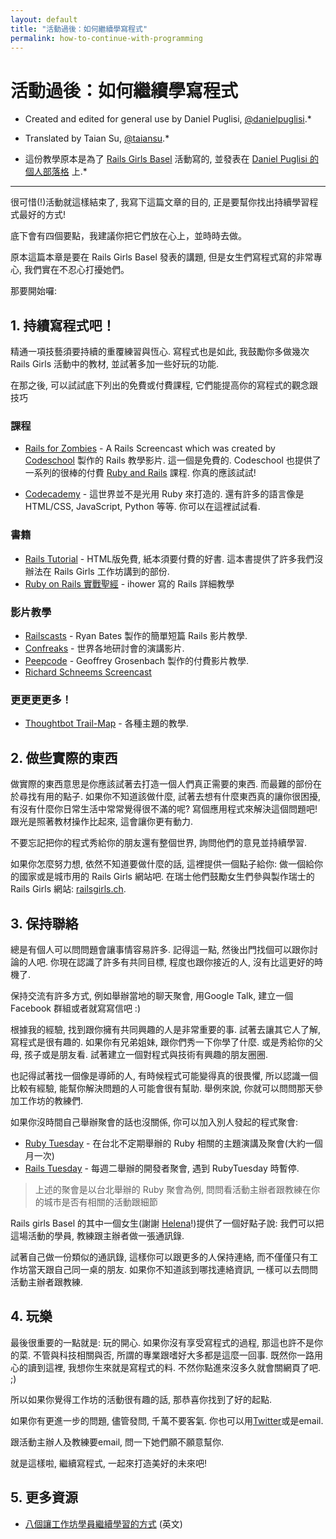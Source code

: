 ```yaml
---
layout: default
title: "活動過後：如何繼續學寫程式"
permalink: how-to-continue-with-programming
---
```


# 活動過後：如何繼續學寫程式

* Created and edited for general use by Daniel Puglisi, [@danielpuglisi](http://twitter.com/danielpuglisi).*

* Translated by Taian Su, [@taiansu](http://twitter.com/taiansu).*

* 這份教學原本是為了 [Rails Girls Basel](http://railsgirls.com/basel) 活動寫的, 並發表在 
[Daniel Puglisi 的個人部落格](http://danielpuglisi.com/articles/2013/04/rails-girls-after-the-event-how-to-continue-with-programming) 上.*

<hr />

很可惜(!)活動就這樣結束了, 我寫下這篇文章的目的, 正是要幫你找出持續學習程式最好的方式!

底下會有四個要點，我建議你把它們放在心上，並時時去做。

原本這篇本章是要在 Rails Girls Basel 發表的講題, 但是女生們寫程式寫的非常專心, 我們實在不忍心打擾她們。

那要開始囉:

## 1. 持續寫程式吧！

精通一項技藝須要持續的重覆練習與恆心. 寫程式也是如此, 我鼓勵你多做幾次 Rails Girls 活動中的教材, 並試著多加一些好玩的功能.

在那之後, 可以試試底下列出的免費或付費課程, 它們能提高你的寫程式的觀念跟技巧

### 課程

* [Rails for Zombies](http://railsforzombies.org/) - A Rails Screencast which was created by [Codeschool](http://codeschool.com) 製作的 Rails 教學影片. 這一個是免費的. Codeschool 也提供了一系列的很棒的付費 [Ruby and Rails](http://www.codeschool.com/paths/ruby#starting-rails) 課程. 你真的應該試試!

* [Codecademy](http://www.codecademy.com/) - 這世界並不是光用 Ruby 來打造的. 還有許多的語言像是 HTML/CSS, JavaScript, Python 等等. 你可以在這裡試試看.

### 書籍

* [Rails Tutorial](http://ruby.railstutorial.org/) - HTML版免費, 紙本須要付費的好書. 這本書提供了許多我們沒辦法在 Rails Girls 工作坊講到的部份.
* [Ruby on Rails 實戰聖經](http://ihower.tw/rails3/index.html) - ihower 寫的 Rails 詳細教學

### 影片教學

* [Railscasts](http://railscasts.com/) - Ryan Bates 製作的簡單短篇 Rails 影片教學.
* [Confreaks](http://www.confreaks.com/) - 世界各地研討會的演講影片.
* [Peepcode](https://peepcode.com/) - Geoffrey Grosenbach 製作的付費影片教學.
* [Richard Schneems Screencast](http://www.youtube.com/user/schneems/videos)

### 更更更更多！

* [Thoughtbot Trail-Map](https://github.com/thoughtbot/trail-map) - 各種主題的教學.

## 2. 做些實際的東西

做實際的東西意思是你應該試著去打造一個人們真正需要的東西. 而最難的部份在於尋找有用的點子. 
如果你不知道該做什麼, 試著去想有什麼東西真的讓你很困擾, 有沒有什麼你日常生活中常常覺得很不滿的呢?
寫個應用程式來解決這個問題吧! 跟光是照著教材操作比起來, 這會讓你更有動力.

不要忘記把你的程式秀給你的朋友還有整個世界, 詢問他們的意見並持續學習.

如果你怎麼努力想, 依然不知道要做什麼的話, 這裡提供一個點子給你:
做一個給你的國家或是城市用的 Rails Girls 網站吧. 在瑞士他們鼓勵女生們參與製作瑞士的 Rails Girls 網站: [railsgirls.ch](http://railsgirls.ch/).

## 3. 保持聯絡

總是有個人可以問問題會讓事情容易許多.
記得這一點, 然後出門找個可以跟你討論的人吧.
你現在認識了許多有共同目標, 程度也跟你接近的人, 沒有比這更好的時機了.

保持交流有許多方式,
例如舉辦當地的聊天聚會, 用Google Talk, 建立一個 Facebook 群組或者就寫寫信吧 :)

根據我的經驗, 找到跟你擁有共同興趣的人是非常重要的事.
試著去讓其它人了解, 寫程式是很有趣的.
如果你有兄弟姐妹, 跟你們秀一下你學了什麼.
或是秀給你的父母, 孩子或是朋友看.
試著建立一個對程式與技術有興趣的朋友圈圈.

也記得試著找一個像是導師的人, 有時候程式可能變得真的很畏懼, 所以認識一個比較有經驗, 能幫你解決問題的人可能會很有幫助.
舉例來說, 你就可以問問那天參加工作坊的教練們.

如果你沒時間自己舉辦聚會的話也沒關係,
你可以加入別人發起的程式聚會:

* [Ruby Tuesday](https://www.facebook.com/ruby.taiwan) - 在台北不定期舉辦的 Ruby 相關的主題演講及聚會(大約一個月一次)
* [Rails Tuesday](http://www.meetup.com/taipei-rails-meetup/) - 每週二舉辦的開發者聚會, 遇到 RubyTuesday 時暫停.

> 上述的聚會是以台北舉辦的 Ruby 聚會為例, 問問看活動主辦者跟教練在你的城市是否有相關的活動跟細節

Rails girls Basel 的其中一個女生(謝謝 [Helena](https://twitter.com/HBobbiRo)!)提供了一個好點子說:
我們可以把這場活動的學員, 教練跟主辦者做一張通訊錄.

試著自己做一份類似的通訊錄, 這樣你可以跟更多的人保持連絡, 而不僅僅只有工作坊當天跟自己同一桌的朋友.
如果你不知道該到哪找連絡資訊, 一樣可以去問問活動主辦者跟教練.

## 4. 玩樂

最後很重要的一點就是: 玩的開心.
如果你沒有享受寫程式的過程, 那這也許不是你的菜.
不管與科技相關與否, 所謂的專業跟嗜好大多都是這麼一回事.
既然你一路用心的讀到這裡, 我想你生來就是寫程式的料.
不然你點進來沒多久就會關網頁了吧. ;)

所以如果你覺得工作坊的活動很有趣的話, 那恭喜你找到了好的起點.

如果你有更進一步的問題, 儘管發問, 千萬不要客氣.  你也可以用[Twitter](https://twitter.com/railsgirls)或是email.

跟活動主辦人及教練要email, 問一下她們願不願意幫你.

就是這樣啦, 繼續寫程式, 一起來打造美好的未來吧!

## 5. 更多資源

- [八個讓工作坊學員繼續學習的方式](http://pragtob.wordpress.com/2013/06/14/8-ways-to-enable-workshop-attendees-to-keep-learning/) (英文)

